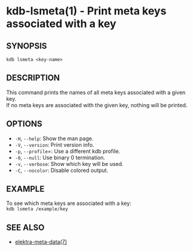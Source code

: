 kdb-lsmeta(1) - Print meta keys associated with a key
=====================================================

## SYNOPSIS

`kdb lsmeta <key-name>`

## DESCRIPTION

This command prints the names of all meta keys associated with a given key.  
If no meta keys are associated with the given key, nothing will be printed.  

## OPTIONS

- `-H`, `--help`:
  Show the man page.
- `-V`, `--version`:
  Print version info.
- `-p`, `--profile`=<profile>:
  Use a different kdb profile.
- `-0`, `--null`:
  Use binary 0 termination.
- `-v`, `--verbose`:
  Show which key will be used.
- `-C`, `--nocolor`:
  Disable colored output.


## EXAMPLE

To see which meta keys are associated with a key:  
`kdb lsmeta /example/key`

## SEE ALSO

- [elektra-meta-data(7)](elektra-meta-data.md)
